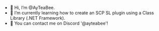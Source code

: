 - 👋 Hi, I’m @AyTeaBee.
- 🌱 I’m currently learning how to create an SCP SL plugin using a Class Library (.NET Framework).
- 📖 You can contact me on Discord '@ayteabee'!

<!---
AyTeaBee/AyTeaBee is a ✨ special ✨ repository because its `README.md` (this file) appears on your GitHub profile.
You can click the Preview link to take a look at your changes.
--->
